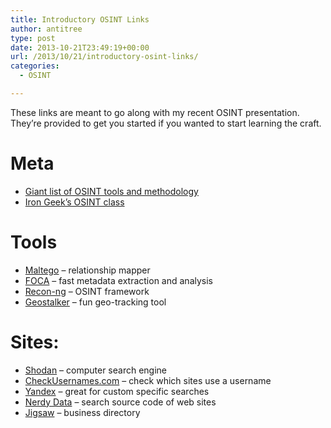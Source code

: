 ```yaml
---
title: Introductory OSINT Links
author: antitree
type: post
date: 2013-10-21T23:49:19+00:00
url: /2013/10/21/introductory-osint-links/
categories:
  - OSINT

---
```

These links are meant to go along with my recent OSINT presentation. They&#8217;re provided to get you started if you wanted to start learning the craft.

# Meta

  * [Giant list of OSINT tools and methodology][1]
  * [Iron Geek&#8217;s OSINT class][2]

# Tools

  * [Maltego][3] &#8211; relationship mapper
  * [FOCA][4] &#8211; fast metadata extraction and analysis
  * [Recon-ng][5] &#8211; OSINT framework
  * [Geostalker][6] &#8211; fun geo-tracking tool

# Sites:

  * [Shodan][7] &#8211; computer search engine
  * [CheckUsernames.com][8] &#8211; check which sites use a username
  * [Yandex][9] &#8211; great for custom specific searches
  * [Nerdy Data][10] &#8211; search source code of web sites
  * [Jigsaw][11] &#8211; business directory

&nbsp;

 [1]: http://www.pentest-standard.org/index.php/Intelligence_Gathering
 [2]: http://www.irongeek.com/i.php?page=videos/osint-cyberstalking-footprinting-recon
 [3]: http://www.paterva.com/web6/
 [4]: http://www.informatica64.com/foca.aspx
 [5]: http://www.recon-ng.com
 [6]: https://github.com/milo2012/osintstalker
 [7]: http://www.shodanhq.com/
 [8]: http://checkusernames.com/
 [9]: http://www.yandex.com/
 [10]: https://search.nerdydata.com/
 [11]: http://www.jigsaw.com/